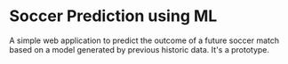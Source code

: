 # Soccer Prediction using ML

A simple web application to predict the outcome of a future soccer match based on a model generated by previous historic data. It's a prototype.
